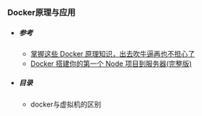 ### Docker原理与应用

- ##### 参考

  - [掌握这些 Docker 原理知识，出去吹牛逼再也不担心了](https://juejin.im/post/5ea844225188256d657b3b27)
  - [Docker 搭建你的第一个 Node 项目到服务器(完整版)](https://juejin.im/post/5dff84e051882512290f2fc2)

- ##### 目录

  - docker与虚拟机的区别

